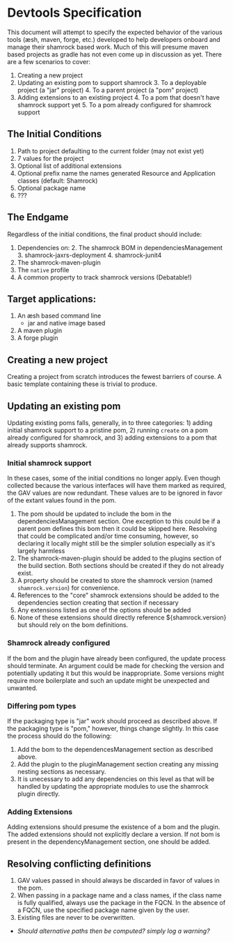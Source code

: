 # Devtools Specification

This document will attempt to specify the expected behavior of the various tools (æsh, maven, forge, etc.) developed to help developers onboard and manage their shamrock based work.  Much of this will presume maven based projects as gradle has not even come up in discussion as yet.  There are a few scenarios to cover:

1. Creating a new project
2. Updating an existing pom to support shamrock
    3. To a deployable project (a "jar" project)
    4. To a parent project (a "pom" project)
3. Adding extensions to an existing project
    4. To a pom that doesn't have shamrock support yet
    5. To a pom already configured for shamrock support

## The Initial Conditions
1. Path to project defaulting to the current folder (may not exist yet)
2. 7 values for the project
2. Optional list of additional extensions
3. Optional prefix name the names generated Resource and Application classes (default: Shamrock)
4. Optional package name
3. ???

## The Endgame
Regardless of the initial conditions, the final product should include:

1.  Dependencies on:
    2. The shamrock BOM in dependenciesManagement
    3. shamrock-jaxrs-deployment
    4. shamrock-junit4
5. The shamrock-maven-plugin
5. The `native` profile
6. A common property to track shamrock versions  (Debatable!)

## Target applications:

1. An æsh based command line
   * jar and native image based
1. A maven plugin
2. A forge plugin

## Creating a new project
Creating a project from scratch introduces the fewest barriers of course.  A basic template containing these is trivial to produce.  

## Updating an existing pom
Updating existing poms falls, generally, in to three categories:  1) adding initial shamrock support to a pristine pom, 2) running `create` on a pom already configured for shamrock, and 3) adding extensions to a pom that already supports shamrock.

### Initial shamrock support
In these cases, some of the initial conditions no longer apply.  Even though collected because the various interfaces will have them marked as required, the GAV values are now redundant.  These values are to be ignored in favor of the extant values found in the pom.

1. The pom should be updated to include the bom in the dependenciesManagement section.  One exception to this could be if a parent pom defines this bom then it could be skipped here.  Resolving that could be complicated and/or time consuming, however, so declaring it locally might still be the simpler solution especially as it's largely harmless
1. The shamrock-maven-plugin should be added to the plugins section of the build section.  Both sections should be created if they do not already exist.
1. A property should be created to store the shamrock version (named `shamrock.version`) for convenience.
1. References to the "core" shamrock extensions should be added to the dependencies section creating that section if necessary
2. Any extensions listed as one of the options should be added
3. None of these extensions should directly reference ${shamrock.version} but should rely on the bom definitions.

### Shamrock already configured
If the bom and the plugin have already been configured, the update process should terminate.  An argument could be made for checking the version and potentially updating it but this would be inappropriate.  Some versions might require more boilerplate and such an update might be unexpected and unwanted.

### Differing pom types
If the packaging type is "jar" work should proceed as described above.  If the packaging type is "pom," however, things change slightly.  In this case the process should do the following:

1. Add the bom to the dependencesManagement section as described above.
2. Add the plugin to the pluginManagement section creating any missing nesting sections as necessary.
3. It is unecessary to add any dependencies on this level as that will be handled by updating the appropriate modules to use the shamrock plugin directly.

### Adding Extensions
Adding extensions should presume the existence of a bom and the plugin.  The added extensions should not explicitly declare a version.  If not bom is present in the dependencyManagement section, one should be added.

## Resolving conflicting definitions

1. GAV values passed in should always be discarded in favor of values in the pom.
2. When passing in a package name and a class names, if the class name is fully qualified, always use the package in the FQCN.  In the absence of a FQCN, use the specified package name given by the user.
3. Existing files are never to be overwritten. 
  * _Should alternative paths then be computed? simply log a warning?_
